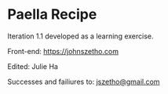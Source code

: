 # Paella Recipe

Iteration 1.1 developed as a learning exercise.

Front-end: https://johnszetho.com

Edited: Julie Ha

Successes and failiures to: jszetho@gmail.com
